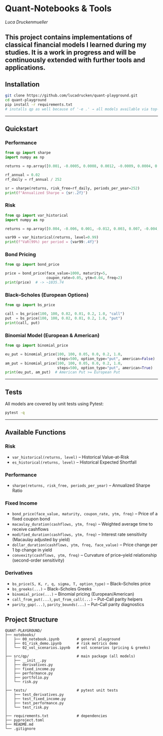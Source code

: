 ﻿# Quant-Notebooks & Tools

_Luca Druckenmueller_

This project contains implementations of classical financial models I learned during my studies.
It is a **work in progress** and will be continuously extended with further tools and applications.
---

## Installation

```bash
git clone https://github.com/lucadrucken/quant-playground.git
cd quant-playground
pip install -r requirements.txt
# installs qp as well because of '-e .' → all models available via top-level imports
```

---

## Quickstart

### Performance

```python
from qp import sharpe
import numpy as np

returns = np.array([0.001, -0.0005, 0.0008, 0.0012, -0.0009, 0.0004, 0.0015])

rf_annual = 0.02
rf_daily = rf_annual / 252

sr = sharpe(returns, risk_free=rf_daily, periods_per_year=252)
print(f"Annualized Sharpe = {sr:.2f}")
```

### Risk

```python
from qp import var_historical
import numpy as np

returns = np.array([0.004, -0.006, 0.001, -0.012, 0.003, 0.007, -0.004, 0.002])

var99 = var_historical(returns, level=0.99)
print(f"VaR(99%) per period = {var99:.4f}")
```

### Bond Pricing

```python
from qp import bond_price

price = bond_price(face_value=1000, maturity=5,
                   coupon_rate=0.05, ytm=0.04, freq=2)
print(price)  # -> ~1035.74
```

### Black–Scholes (European Options)

```python
from qp import bs_price

call = bs_price(100, 100, 0.02, 0.01, 0.2, 1.0, "call")
put  = bs_price(100, 100, 0.02, 0.01, 0.2, 1.0, "put")
print(call, put)
```

### Binomial Model (European & American)

```python
from qp import binomial_price

eu_put = binomial_price(100, 100, 0.05, 0.0, 0.2, 1.0,
                        steps=500, option_type="put", american=False)
am_put = binomial_price(100, 100, 0.05, 0.0, 0.2, 1.0,
                        steps=500, option_type="put", american=True)
print(eu_put, am_put)  # American Put >= European Put
```

---

## Tests

All models are covered by unit tests using Pytest:

```bash
pytest -q
```

---

## Available Functions

### Risk
- `var_historical(returns, level)` – Historical Value-at-Risk
- `es_historical(returns, level)` – Historical Expected Shortfall

### Performance
- `sharpe(returns, risk_free, periods_per_year)` – Annualized Sharpe Ratio

### Fixed Income
- `bond_price(face_value, maturity, coupon_rate, ytm, freq)` – Price of a fixed coupon bond
- `macaulay_duration(cashflows, ytm, freq)` – Weighted average time to receive cashflows
- `modified_duration(cashflows, ytm, freq)` – Interest rate sensitivity (Macaulay adjusted by yield)
- `dollar_duration(cashflows, ytm, freq, face_value)` – Price change per 1 bp change in yield
- `convexity(cashflows, ytm, freq)` – Curvature of price–yield relationship (second-order sensitivity)

### Derivatives
- `bs_price(S, K, r, q, sigma, T, option_type)` – Black–Scholes price
- `bs_greeks(...)` – Black–Scholes Greeks
- `binomial_price(...)` – Binomial pricing (European/American)
- `call_from_put(...)`, `put_from_call(...)` – Put–Call parity helpers
- `parity_gap(...)`, `parity_bounds(...)` – Put–Call parity diagnostics



## Project Structure

```
QUANT-PLAYGROUND/
├── notebooks/                   
│   ├── 00_notebook.ipynb        # general playground
│   ├── 01_risk_demo.ipynb       # risk metrics demo
│   └── 02_vol_scenarios.ipynb   # vol scenarios (pricing & greeks)
│
├── src/qp/                      # main package (all models)
│   ├── __init__.py
│   ├── derivatives.py           
│   ├── fixed_income.py          
│   ├── performance.py           
│   ├── portfolio.py             
│   └── risk.py                  
│
├── tests/                       # pytest unit tests
│   ├── test_derivatives.py
│   ├── test_fixed_income.py
│   ├── test_performance.py
│   └── test_risk.py
│
├── requirements.txt             # dependencies
├── pyproject.toml               
├── README.md
└── .gitignore
```
